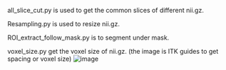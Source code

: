 all_slice_cut.py is used to get the common slices of different nii.gz.


Resampling.py is used to resize nii.gz.


ROI_extract_follow_mask.py is to segment under mask.


voxel_size.py get the voxel size of nii.gz. (the image is ITK guides to get spacing or voxel size)
![image](https://github.com/user-attachments/assets/9145b10f-519f-4d90-9218-01cafef7b128)
